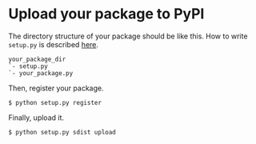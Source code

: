 # Upload your package to PyPI

The directory structure of your package should be like this.
How to write `setup.py` is described
[here](https://packaging.python.org/en/latest/distributing/#setup-py).

```
your_package_dir
`- setup.py
`- your_package.py
```

Then, register your package.

```
$ python setup.py register
```

Finally, upload it.

```
$ python setup.py sdist upload
```
